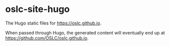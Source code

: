 # oslc-site-hugo

The Hugo static files for https://oslc.github.io.

When passed through Hugo, the generated content will eventually end up at https://github.com/OSLC/oslc.github.io.
